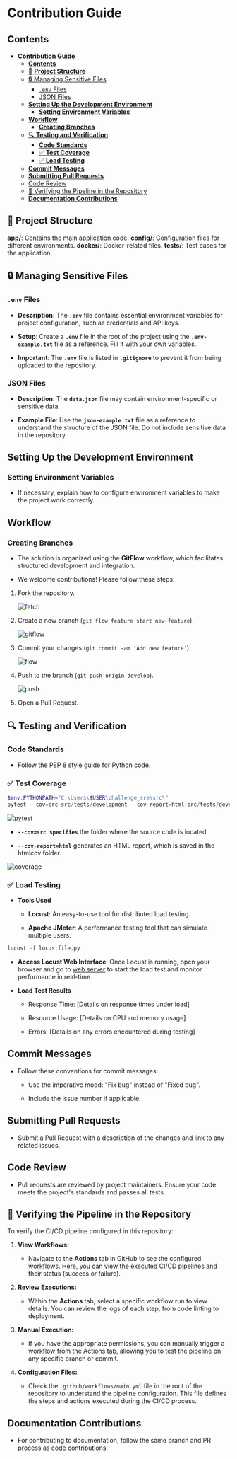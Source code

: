 # **Contribution Guide**

## **Contents**

- [**Contribution Guide**](#contribution-guide)
  - [**Contents**](#contents)
  - [🧩 **Project Structure**](#-project-structure)
  - [🔒 Managing Sensitive Files](#-managing-sensitive-files)
    - [`.env` Files](#env-files)
    - [JSON Files](#json-files)
  - [**Setting Up the Development Environment**](#setting-up-the-development-environment)
    - [**Setting Environment Variables**](#setting-environment-variables)
  - [**Workflow**](#workflow)
    - [**Creating Branches**](#creating-branches)
  - [🔍 **Testing and Verification**](#-testing-and-verification)
    - [**Code Standards**](#code-standards)
    - [✅ **Test Coverage**](#-test-coverage)
    - [✅ **Load Testing**](#-load-testing)
  - [**Commit Messages**](#commit-messages)
  - [**Submitting Pull Requests**](#submitting-pull-requests)
  - [Code Review](#code-review)
  - [📂 Verifying the Pipeline in the Repository](#-verifying-the-pipeline-in-the-repository)
  - [**Documentation Contributions**](#documentation-contributions)

## 🧩 **Project Structure**

**app/**: Contains the main application code.
**config/**: Configuration files for different environments.
**docker/**: Docker-related files.
**tests/**: Test cases for the application.

## 🔒 Managing Sensitive Files

### `.env` Files

- **Description**: The **`.env`** file contains essential environment variables for project configuration, such as credentials and API keys.

- **Setup**: Create a **`.env`** file in the root of the project using the **`.env-example.txt`** file as a reference. Fill it with your own variables.

- **Important**: The **`.env`** file is listed in **`.gitignore`** to prevent it from being uploaded to the repository.

### JSON Files

- **Description**: The **`data.json`** file may contain environment-specific or sensitive data.

- **Example File**: Use the **`json-example.txt`** file as a reference to understand the structure of the JSON file. Do not include sensitive data in the repository.

## **Setting Up the Development Environment**

### **Setting Environment Variables**

- If necessary, explain how to configure environment variables to make the project work correctly.

## **Workflow**

### **Creating Branches**

- The solution is organized using the **GitFlow** workflow, which facilitates structured development and integration.

- We welcome contributions! Please follow these steps:

1. Fork the repository.

   ![fetch](../assets/images/git/git-fetch.png)

2. Create a new branch (`git flow feature start new-feature`).

   ![gitflow](../assets/images/git/git.png)

3. Commit your changes (`git commit -am 'Add new feature'`).

   ![flow](../assets/images/git/git-flow.png)

4. Push to the branch (`git push origin develop`).

   ![push](../assets/images/git/git-push.png)

5. Open a Pull Request.

## 🔍 **Testing and Verification**

### **Code Standards**

- Follow the PEP 8 style guide for Python code.

### ✅ **Test Coverage**

``` powershell
$env:PYTHONPATH="C:\Users\$USER\challenge_sre\src\"
pytest --cov=src src/tests/development --cov-report=html:src/tests/development/coverage.html

```

![pytest](../assets/images/app/pytest.png)

- **`--cov=src specifies`** the folder where the source code is located.

- **`--cov-report=html`** generates an HTML report, which is saved in the htmlcov folder.

![coverage](../assets/images/app/coverage.png)

### ✅ **Load Testing**

- **Tools Used**

  - **Locust**: An easy-to-use tool for distributed load testing.

  - **Apache JMeter**: A performance testing tool that can simulate multiple users.

``` python
locust -f locustfile.py
```

- **Access Locust Web Interface**: Once Locust is running, open your browser and go to [web server](http://localhost:8089) to start the load test and monitor performance in real-time.

- **Load Test Results**

  - Response Time: [Details on response times under load]

  - Resource Usage: [Details on CPU and memory usage]

  - Errors: [Details on any errors encountered during testing]

## **Commit Messages**

- Follow these conventions for commit messages:

  - Use the imperative mood: "Fix bug" instead of "Fixed bug".

  - Include the issue number if applicable.

## **Submitting Pull Requests**

- Submit a Pull Request with a description of the changes and link to any related issues.

## Code Review

- Pull requests are reviewed by project maintainers. Ensure your code meets the project's standards and passes all tests.

## 📂 Verifying the Pipeline in the Repository

To verify the CI/CD pipeline configured in this repository:

1. **View Workflows:**
   - Navigate to the **Actions** tab in GitHub to see the configured workflows. Here, you can view the executed CI/CD pipelines and their status (success or failure).

2. **Review Executions:**
   - Within the **Actions** tab, select a specific workflow run to view details. You can review the logs of each step, from code linting to deployment.

3. **Manual Execution:**
   - If you have the appropriate permissions, you can manually trigger a workflow from the Actions tab, allowing you to test the pipeline on any specific branch or commit.

4. **Configuration Files:**
   - Check the `.github/workflows/main.yml` file in the root of the repository to understand the pipeline configuration. This file defines the steps and actions executed during the CI/CD process.

## **Documentation Contributions**

- For contributing to documentation, follow the same branch and PR process as code contributions.
